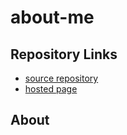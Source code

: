 # about-me
## Repository Links
- [source repository](https://github.com/susanmaharjan/about-me)
- [hosted page](https://susanmaharjan.github.io/about-me/) 
## About
